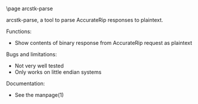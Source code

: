 \page arcstk-parse

arcstk-parse, a tool to parse AccurateRip responses to plaintext.


Functions:

* Show contents of binary response from AccurateRip request as plaintext


Bugs and limitations:

* Not very well tested
* Only works on little endian systems


Documentation:

* See the manpage(1)
